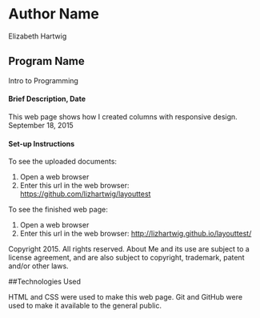 # Author Name

Elizabeth Hartwig

## Program Name

Intro to Programming

#### Brief Description, Date

This web page shows how I created columns with responsive design. September 18, 2015
 
#### Set-up Instructions
 
 To see the uploaded documents:
 
 1. Open a web browser
 2. Enter this url in the web browser: https://github.com/lizhartwig/layouttest
 
To see the finished web page:
 
 1. Open a web browser
 2. Enter this url in the web browser: http://lizhartwig.github.io/layouttest/

Copyright 2015. All rights reserved. 
About Me and its use are subject to a license agreement, and are also subject to copyright, trademark, patent and/or other laws.



##Technologies Used

HTML and CSS were used to make this web page. Git and GitHub were used to make it available to the general public.
